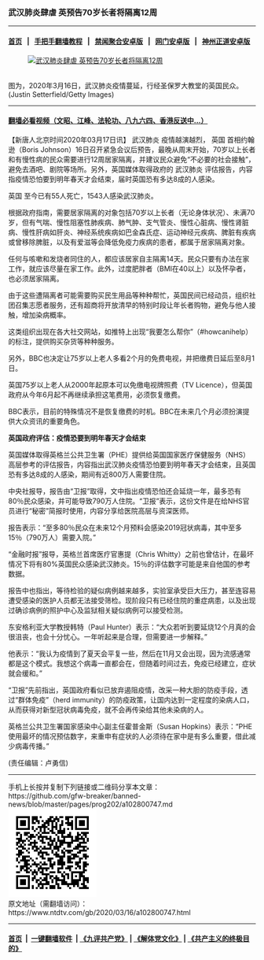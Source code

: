 ### 武汉肺炎肆虐 英预告70岁长者将隔离12周
------------------------

#### [首页](https://github.com/gfw-breaker/banned-news/blob/master/README.md) &nbsp;&nbsp;|&nbsp;&nbsp; [手把手翻墙教程](https://github.com/gfw-breaker/guides/wiki) &nbsp;&nbsp;|&nbsp;&nbsp; [禁闻聚合安卓版](https://github.com/gfw-breaker/bn-android) &nbsp;&nbsp;|&nbsp;&nbsp; [网门安卓版](https://github.com/oGate2/oGate) &nbsp;&nbsp;|&nbsp;&nbsp; [神州正道安卓版](https://github.com/SzzdOgate/update) 



<div><div class="featured_image">
 <a href="https://i.ntdtv.com/assets/uploads/2020/03/GettyImages-1212782640.jpg" target="_blank">
  <figure>
   <img alt="武汉肺炎肆虐 英预告70岁长者将隔离12周" src="https://i.ntdtv.com/assets/uploads/2020/03/GettyImages-1212782640-800x450.jpg"/>
  </figure><br/>
 </a>
 <span class="caption">
  图为，2020年3月16日，武汉肺炎疫情蔓延，行经圣保罗大教堂的英国民众。(Justin Setterfield/Getty Images)
 </span>
</div>
</div><hr/>

#### [翻墙必看视频（文昭、江峰、法轮功、八九六四、香港反送中...）](https://github.com/gfw-breaker/banned-news/blob/master/pages/link3.md)

<div><div class="post_content" itemprop="articleBody">
 <p>
  【新唐人北京时间2020年03月17日讯】
  <ok href="https://www.ntdtv.com/gb/武汉肺炎.htm">
   武汉肺炎
  </ok>
  疫情越演越烈，
  <ok href="https://www.ntdtv.com/gb/英国.htm">
   英国
  </ok>
  首相约翰逊（Boris Johnson）16日召开紧急会议后预告，最晚从周末开始，70岁以上长者和有慢性病的民众需要进行12周居家隔离，并建议民众避免“不必要的社会接触”，避免去酒吧、剧院等场所。另外，英国媒体取得政府的
  <ok href="https://www.ntdtv.com/gb/武汉肺炎.htm">
   武汉肺炎
  </ok>
  评估报告，内容指疫情恐怕要到明年春天才会结束，届时英国恐有多达8成的人感染。
 </p>
 <p>
  <ok href="https://www.ntdtv.com/gb/英国.htm">
   英国
  </ok>
  至今已有55人死亡，1543人感染武汉肺炎。
 </p>
 <p>
  根据政府指南，需要居家隔离的对象包括70岁以上长者（无论身体状况）、未满70岁，但有气喘、慢性阻塞性肺疾病、肺气肿、支气管炎、慢性心脏病、慢性肾脏病、慢性肝病如肝炎、神经系统疾病如巴金森氏症、运动神经元疾病、脾脏有疾病或曾移除脾脏，以及有爱滋等会降低免疫力疾病的患者，都属于居家隔离对象。
 </p>
 <p>
  任何与咳嗽和发烧者同住的人，都应该居家自主隔离14天。民众只要有办法在家工作，就应该尽量在家工作。此外，过度肥胖者（BMI在40以上）以及怀孕者，也必须居家隔离。
 </p>
 <p>
  由于这些遭隔离者可能需要购买民生用品等种种帮忙，英国民间已经动员，组织社团召集志愿者服务，还有超商将开放清早的特别时段让年长者购物，避免与他人接触，增加染病概率。
 </p>
 <p>
  这类组织出现在各大社交网站，如推特上出现“我要怎么帮你”（#howcanihelp）的标注，提供购买杂货等种种服务。
 </p>
 <p>
  另外，BBC也决定让75岁以上老人多看2个月的免费电视，并把缴费日延后至8月1日。
 </p>
 <p>
  英国75岁以上老人从2000年起原本可以免缴电视牌照费（TV Licence），但英国政府从今年6月起不再继续承担这笔费用，必须恢复缴费。
 </p>
 <p>
  BBC表示，目前的特殊情况不是恢复缴费的时机。BBC在未来几个月必须扮演提供大众资讯的重要角色。
 </p>
 <p>
  <strong>
   英国政府评估：疫情恐要到明年春天才会结束
  </strong>
 </p>
 <p>
  英国媒体取得英格兰公共卫生署（PHE）提供给英国国家医疗保健服务（NHS）高层参考的评估报告，内容指出武汉肺炎疫情恐怕要到明年春天才会结束，且英国恐有多达8成的人感染，期间有近800万人需要住院。
 </p>
 <p>
  中央社报导，报告由“卫报”取得，文中指出疫情恐怕还会延烧一年，最多恐有80％民众感染，并可能导致790万人住院。“卫报”表示，这份文件是在给NHS官员进行“秘密”简报时使用，内容分享给医院高层与资深医师。
 </p>
 <p>
  报告表示：“至多80％民众在未来12个月预料会感染2019冠状病毒，其中至多15％（790万人）需要入院。”
 </p>
 <p>
  “金融时报”报导，英格兰首席医疗官惠提（Chris Whitty）之前也曾估计，在最坏情况下将有80%英国民众感染武汉肺炎。15％的评估数字可能是来自他国的参考数据。
 </p>
 <p>
  报告中也指出，等待检验的疑似病例越来越多，实验室承受巨大压力，甚至连容易遭受感染的医护人员都无法接受筛检。现阶段只有已经住院的重症病患，以及出现过确诊病例的照护中心及监狱相关疑似病例可以接受检测。
 </p>
 <p>
  东安格利亚大学教授韩特（Paul Hunter）表示：“大众若听到要延烧12个月真的会很沮丧，也会十分忧心。一年听起来是合理，但需要进一步解释。”
 </p>
 <p>
  他表示：“我认为疫情到了夏天会平复一些，然后在11月又会出现，因为流感通常都是这个模式。我想这个病毒一直都会在，但随着时间过去，免疫已经建立，症状就会缓和。”
 </p>
 <p>
  “卫报”先前指出，英国政府看似已放弃遏阻疫情，改采一种大胆的防疫手段，透过“群体免疫”（herd immunity）的防疫政策，让国内达到一定程度的染病人口，从而获得对新型冠状病毒免疫，就不会再传染给其他未染病的人。
 </p>
 <p>
  英格兰公共卫生署国家感染中心副主任霍普金斯（Susan Hopkins）表示：“PHE使用最坏的情况预估数字，来重申有症状的人必须待在家中是有多么重要，借此减少病毒传播。”
 </p>
 <p>
  (责任编辑：卢勇信)
 </p>
 <div class="single_ad">
 </div>
</div>
</div>
<hr/>
手机上长按并复制下列链接或二维码分享本文章：<br/>
https://github.com/gfw-breaker/banned-news/blob/master/pages/prog202/a102800747.md <br/>
<a href='https://github.com/gfw-breaker/banned-news/blob/master/pages/prog202/a102800747.md'><img src='https://github.com/gfw-breaker/banned-news/blob/master/pages/prog202/a102800747.md.png'/></a> <br/>
原文地址（需翻墙访问）：https://www.ntdtv.com/gb/2020/03/16/a102800747.html


------------------------
#### [首页](https://github.com/gfw-breaker/banned-news/blob/master/README.md) &nbsp;|&nbsp; [一键翻墙软件](https://github.com/gfw-breaker/nogfw/blob/master/README.md) &nbsp;| [《九评共产党》](https://github.com/gfw-breaker/9ping.md/blob/master/README.md#九评之一评共产党是什么) | [《解体党文化》](https://github.com/gfw-breaker/jtdwh.md/blob/master/README.md) | [《共产主义的终极目的》](https://github.com/gfw-breaker/gczydzjmd.md/blob/master/README.md)


<img src='http://gfw-breaker.win/banned-news/pages/prog202/a102800747.md' width='0px' height='0px'/>